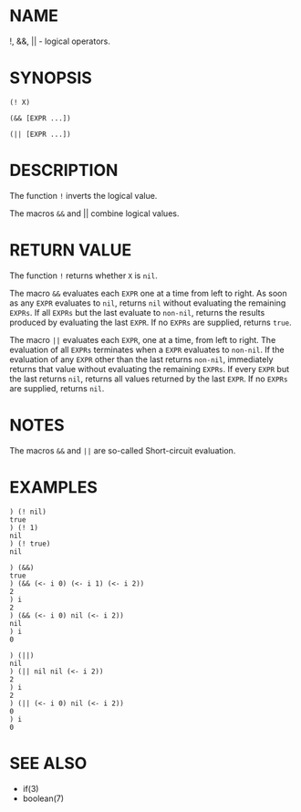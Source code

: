 # NAME
!, &&, || - logical operators.

# SYNOPSIS

    (! X)
    
    (&& [EXPR ...])
    
    (|| [EXPR ...])

# DESCRIPTION
The function `!` inverts the logical value.

The macros `&&` and || combine logical values.

# RETURN VALUE
The function `!` returns whether `X` is `nil`.

The macro `&&` evaluates each `EXPR` one at a time from left to right. As soon as any `EXPR` evaluates to `nil`, returns `nil` without evaluating the remaining `EXPRs`. If all `EXPRs` but the last evaluate to `non-nil`, returns the results produced by evaluating the last `EXPR`. If no `EXPRs` are supplied, returns `true`.

The macro `||` evaluates each `EXPR`, one at a time, from left to right. The evaluation of all `EXPRs` terminates when a `EXPR` evaluates to `non-nil`. If the evaluation of any `EXPR` other than the last returns `non-nil`, immediately returns that value  without evaluating the remaining `EXPRs`. If every `EXPR` but the last returns `nil`, returns all values returned by the last `EXPR`. If no `EXPRs` are supplied, returns `nil`.

# NOTES
The macros `&&` and `||` are so-called Short-circuit evaluation.

# EXAMPLES

    ) (! nil)
    true
    ) (! 1)
    nil
    ) (! true)
    nil

    ) (&&)
    true
    ) (&& (<- i 0) (<- i 1) (<- i 2))
    2
    ) i
    2
    ) (&& (<- i 0) nil (<- i 2))
    nil
    ) i
    0

    ) (||)
    nil
    ) (|| nil nil (<- i 2))
    2
    ) i
    2
    ) (|| (<- i 0) nil (<- i 2))
    0
    ) i
    0

# SEE ALSO
- if(3)
- boolean(7)
